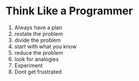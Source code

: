 # Think Like a Programmer 

1. Always have a plan 
2. restate the problem
3. divide the problem 
4. start with what you know
5. reduce the problem
6. look for analogies 
7. Experiment 
8. Dont get frustrated 
